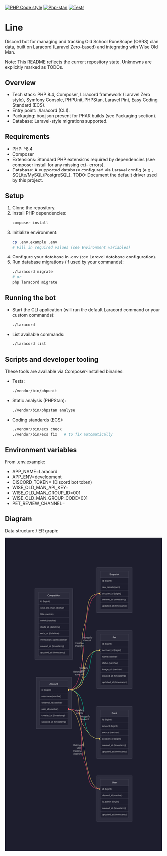 [![PHP Code style](https://github.com/Opblaasmaatje/Line/actions/workflows/style.yml/badge.svg)](https://github.com/Opblaasmaatje/Line/actions/workflows/style.yml)
[![Php-stan](https://github.com/Opblaasmaatje/Line/actions/workflows/phpstan.yml/badge.svg)](https://github.com/Opblaasmaatje/Line/actions/workflows/phpstan.yml)
[![Tests](https://github.com/Opblaasmaatje/Line/actions/workflows/tests.yml/badge.svg)](https://github.com/Opblaasmaatje/Line/actions/workflows/tests.yml)

# Line

Discord bot for managing and tracking Old School RuneScape (OSRS) clan data, built on Laracord (Laravel Zero-based) and integrating with Wise Old Man.

Note: This README reflects the current repository state. Unknowns are explicitly marked as TODOs.

## Overview
- Tech stack: PHP 8.4, Composer, Laracord framework (Laravel Zero style), Symfony Console, PHPUnit, PHPStan, Laravel Pint, Easy Coding Standard (ECS).
- Entry point: ./laracord (CLI).
- Packaging: box.json present for PHAR builds (see Packaging section).
- Database: Laravel-style migrations supported.

## Requirements
- PHP: ^8.4
- Composer
- Extensions: Standard PHP extensions required by dependencies (see composer install for any missing ext- errors).
- Database: A supported database configured via Laravel config (e.g., SQLite/MySQL/PostgreSQL). TODO: Document the default driver used by this project.

## Setup
1. Clone the repository.
2. Install PHP dependencies:
   ```bash
   composer install
   ```
3. Initialize environment:
   ```bash
   cp .env.example .env
   # Fill in required values (see Environment variables)
   ```
5. Configure your database in .env (see Laravel database configuration).
6. Run database migrations (if used by your commands):
   ```bash
   ./laracord migrate
   # or
   php laracord migrate
   ```

## Running the bot
- Start the CLI application (will run the default Laracord command or your custom commands):
  ```bash
  ./laracord
  ```
- List available commands:
  ```bash
  ./laracord list
  ```

## Scripts and developer tooling
These tools are available via Composer-installed binaries:
- Tests:
  ```bash
  ./vendor/bin/phpunit
  ```
- Static analysis (PHPStan):
  ```bash
  ./vendor/bin/phpstan analyse
  ```
- Coding standards (ECS):
  ```bash
  ./vendor/bin/ecs check
  ./vendor/bin/ecs fix   # to fix automatically
  ```

## Environment variables
From .env.example:
- APP_NAME=Laracord
- APP_ENV=development
- DISCORD_TOKEN= (Discord bot token)
- WISE_OLD_MAN_API_KEY=
- WISE_OLD_MAN_GROUP_ID=001
- WISE_OLD_MAN_GROUP_CODE=001
- PET_REVIEW_CHANNEL=

## Diagram
Data structure / ER graph:

![graph.png](graph.png)
